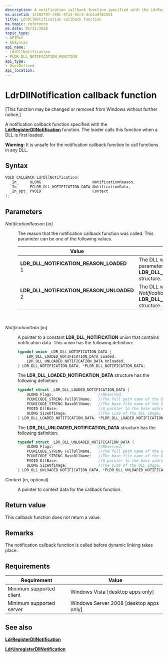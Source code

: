 ```yaml
---
description: A notification callback function specified with the LdrRegisterDllNotification function.
ms.assetid: 12202797-c80c-4fa3-9cc4-dcb1a9f01551
title: LdrDllNotification callback function
ms.topic: reference
ms.date: 05/31/2018
topic_type: 
- APIRef
- kbSyntax
api_name: 
- LdrDllNotification
- PLDR_DLL_NOTIFICATION_FUNCTION
api_type: 
- UserDefined
api_location: 
---
```


# LdrDllNotification callback function

\[This function may be changed or removed from Windows without further notice.\]

A notification callback function specified with the [**LdrRegisterDllNotification**](ldrregisterdllnotification.md) function. The loader calls this function when a DLL is first loaded.

**Warning:** It is unsafe for the notification callback function to call functions in any DLL.

## Syntax


```C++
VOID CALLBACK LdrDllNotification(
  _In_     ULONG                       NotificationReason,
  _In_     PCLDR_DLL_NOTIFICATION_DATA NotificationData,
  _In_opt_ PVOID                       Context
);
```



## Parameters

<dl> <dt>

*NotificationReason* \[in\]
</dt> <dd>

The reason that the notification callback function was called. This parameter can be one of the following values.



| Value                                                                                                                                                                                                                                                                                        | Meaning                                                                                                                               |
|----------------------------------------------------------------------------------------------------------------------------------------------------------------------------------------------------------------------------------------------------------------------------------------------|---------------------------------------------------------------------------------------------------------------------------------------|
| <span id="LDR_DLL_NOTIFICATION_REASON_LOADED"></span><span id="ldr_dll_notification_reason_loaded"></span><dl> <dt>**LDR\_DLL\_NOTIFICATION\_REASON\_LOADED**</dt> <dt>1</dt> </dl>       | The DLL was loaded. The *NotificationData* parameter points to an **LDR\_DLL\_LOADED\_NOTIFICATION\_DATA** structure. <br/>     |
| <span id="LDR_DLL_NOTIFICATION_REASON_UNLOADED"></span><span id="ldr_dll_notification_reason_unloaded"></span><dl> <dt>**LDR\_DLL\_NOTIFICATION\_REASON\_UNLOADED**</dt> <dt>2</dt> </dl> | The DLL was unloaded. The *NotificationData* parameter points to an **LDR\_DLL\_UNLOADED\_NOTIFICATION\_DATA** structure. <br/> |



 

</dd> <dt>

*NotificationData* \[in\]
</dt> <dd>

A pointer to a constant **LDR\_DLL\_NOTIFICATION** union that contains notification data. This union has the following definition:

```C++
typedef union _LDR_DLL_NOTIFICATION_DATA {
    LDR_DLL_LOADED_NOTIFICATION_DATA Loaded;
    LDR_DLL_UNLOADED_NOTIFICATION_DATA Unloaded;
} LDR_DLL_NOTIFICATION_DATA, *PLDR_DLL_NOTIFICATION_DATA;
```

The **LDR\_DLL\_LOADED\_NOTIFICATION\_DATA** structure has the following definition:

```C++
typedef struct _LDR_DLL_LOADED_NOTIFICATION_DATA {
    ULONG Flags;                    //Reserved.
    PCUNICODE_STRING FullDllName;   //The full path name of the DLL module.
    PCUNICODE_STRING BaseDllName;   //The base file name of the DLL module.
    PVOID DllBase;                  //A pointer to the base address for the DLL in memory.
    ULONG SizeOfImage;              //The size of the DLL image, in bytes.
} LDR_DLL_LOADED_NOTIFICATION_DATA, *PLDR_DLL_LOADED_NOTIFICATION_DATA;
```

The **LDR\_DLL\_UNLOADED\_NOTIFICATION\_DATA** structure has the following definition:

```C++
typedef struct _LDR_DLL_UNLOADED_NOTIFICATION_DATA {
    ULONG Flags;                    //Reserved.
    PCUNICODE_STRING FullDllName;   //The full path name of the DLL module.
    PCUNICODE_STRING BaseDllName;   //The base file name of the DLL module.
    PVOID DllBase;                  //A pointer to the base address for the DLL in memory.
    ULONG SizeOfImage;              //The size of the DLL image, in bytes.
} LDR_DLL_UNLOADED_NOTIFICATION_DATA, *PLDR_DLL_UNLOADED_NOTIFICATION_DATA;
```

</dd> <dt>

*Context* \[in, optional\]
</dt> <dd>

A pointer to context data for the callback function.

</dd> </dl>

## Return value

This callback function does not return a value.

## Remarks

The notification callback function is called before dynamic linking takes place.

## Requirements



| Requirement | Value |
|-------------------------------------|------------------------------------------------------|
| Minimum supported client<br/> | Windows Vista \[desktop apps only\]<br/>       |
| Minimum supported server<br/> | Windows Server 2008 \[desktop apps only\]<br/> |



## See also

<dl> <dt>

[**LdrRegisterDllNotification**](ldrregisterdllnotification.md)
</dt> <dt>

[**LdrUnregisterDllNotification**](ldrunregisterdllnotification.md)
</dt> </dl>

 

 




